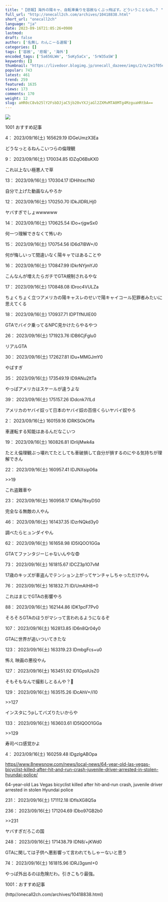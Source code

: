 ```yaml
---
title: "【悲報】海外の陽キャ、自転車乗りを容赦なくぶっ飛ばす。どういうことなの…？ "
full_url: "http://onecall2ch.com/archives/10418838.html"
short_url: "onecall2ch"
language: "ja"
date: 2023-09-16T21:05:26+0900
lastmod: 
draft: false
author: ['名無し わんこーる速報']
categories: []
tags: ['容赦', '悲報', '海外']
encoded_tags: ['5a656LWm', '5oKy5aCx', '5rW35aSW']
keywords: []
thumbnail: "https://livedoor.blogimg.jp/onecall_dazeee/imgs/2/e/2e1f05e8.png"
popular: 743
latest: 461
trend: 259
featured: 1635
views: 173
comments: 170
weight: 12
slug: aHR0cC8vb25lY2FsbDJjaC5jb20vYXJjaGl2ZXMvMTA0MTg4MzguaHRtbA==
---
```


![](https://livedoor.blogimg.jp/onecall_dazeee/imgs/2/e/2e1f05e8.png)

<div> <p class='name2'> 1001 おすすめ記事</p> <p class='name2'>4： 2023/09/16(土) 165629.19 IDGeUmzX3Ea</p><p class='onecall'> どうなっとるねんこいつらの倫理観 </p> <p class='name2'>9： 2023/09/16(土) 170034.85 IDZqO6BsKX0</p><p class='onecall'> これ以上ない極悪人で草 </p> <p class='name2'>13： 2023/09/16(土) 170304.17 IDHihtxcfN0</p><p class='onecall'> 自分で上げた動画なんやろか </p> <p class='name2'>12： 2023/09/16(土) 170250.70 IDkJIDRLHj0</p><p class='onecall'> ヤバすぎでしょwwwwww </p> <p class='name2'>14： 2023/09/16(土) 170625.54 IDo+rjgwSx0</p><p class='onecall'> 何一つ理解できなくて怖いわ </p> <p class='name2'>15： 2023/09/16(土) 170754.56 ID6d7lBW+/0</p><p class='onecall'> 何が悔しいって間違いなく陽キャではあることや </p> <p class='name2'>16： 2023/09/16(土) 170847.99 IDkrNYjmYJ0</p><p class='onecall'> こんなんが増えたらガチでGTA規制されるやな </p> <p class='name2'>17： 2023/09/16(土) 170848.08 IDroc4VULZa</p><p class='onecall'> ちょくちょく立つアメリカの陽キャスレのせいで陽キャイコール犯罪者みたいに思えてくる </p> <p class='name2'>18： 2023/09/16(土) 170937.71 IDPTfNUIE00</p><p class='onecall'> GTAでバイク乗ってるNPC見かけたらやるやつ </p> <p class='name2'>26： 2023/09/16(土) 171923.76 IDB6CjFglu0</p><p class='onecall'> リアルGTA </p> <p class='name2'>30： 2023/09/16(土) 172627.81 IDu+MMGJmY0</p><p class='onecall'> やばすぎ </p> <p class='name2'>35： 2023/09/16(土) 173549.19 ID9ANu2ltTa</p><p class='onecall'> やっぱアメリカはスケールが違うよな </p> <p class='name2'>39： 2023/09/16(土) 175157.26 IDdcnk7i1Ld</p><p class='onecall'> アメリカのヤバイ奴って日本のヤバイ奴の百倍くらいヤバイ奴やろ </p> <p class='name2'>2： 2023/09/16(土) 160159.16 IDRKSOkOffa</p><p class='onecall'> 車運転する知能はあるんだなこいつ </p> <p class='name2'>19： 2023/09/16(土) 160826.81 IDrlijMwk4a</p><p class='onecall'> たとえ倫理観ぶっ壊れてたとしても車破損して自分が損するのにやる気持ちが理解できん </p> <p class='name2'>22： 2023/09/16(土) 160957.41 IDJNXsip06a</p><p class='onecall'> <p class='anchor'>>>19</p> これ盗難車や </p> <p class='name2'>23： 2023/09/16(土) 160958.17 IDMq78xyDS0</p><p class='onecall'> 完全なる無敵の人やん </p> <p class='name2'>46： 2023/09/16(土) 161437.35 IDzrNQkd3y0</p><p class='onecall'> 調べたらヒュンダイやん </p> <p class='name2'>62： 2023/09/16(土) 161658.98 ID5IQOO1GGa</p><p class='onecall'> GTAてファンタジーじゃないんやな😨 </p> <p class='name2'>73： 2023/09/16(土) 161815.67 IDCZ3p1O7vM</p><p class='onecall'> 17歳のキッズが車盗んでテンション上がってヤンチャしちゃっただけやん </p> <p class='name2'>76： 2023/09/16(土) 161832.71 ID/UmAIH8+0</p><p class='onecall'> これはまじでGTAの影響やろ </p> <p class='name2'>88： 2023/09/16(土) 162144.86 IDK1pcF7Pv0</p><p class='onecall'> そろそろGTAのほうがマシって言われるようになるぞ </p> <p class='name2'>107： 2023/09/16(土) 162813.85 ID6n8Qr04y0</p><p class='onecall'> GTAに世界が追いついてきたな </p> <p class='name2'>123： 2023/09/16(土) 163319.23 IDmbgFcs+u0</p><p class='onecall'> 怖え 映画の悪役やん </p> <p class='name2'>127： 2023/09/16(土) 163451.92 ID1GpslUsZ0</p><p class='onecall'> そもそもなんで撮影しとるんや？🤔 </p> <p class='name2'>129： 2023/09/16(土) 163515.26 IDcAhV+/i10</p><p class='onecall'> <p class='anchor'>>>127</p> インスタにうpしてバズりたいからや </p> <p class='name2'>133： 2023/09/16(土) 163603.61 ID5IQOO1GGa</p><p class='onecall'> <p class='anchor'>>>129</p> 寿司ペロ感覚かよ </p> <p class='name2'>4： 2023/09/16(土) 160259.48 IDgzlgABOpa</p> <a href='https//www.8newsnow.com/news/local-news/64-year-old-las-vegas-bicyclist-killed-after-hit-and-run-crash-juvenile-driver-arrested-in-stolen-hyundai-police/' target='_blank'>https//www.8newsnow.com/news/local-news/64-year-old-las-vegas-bicyclist-killed-after-hit-and-run-crash-juvenile-driver-arrested-in-stolen-hyundai-police/</a> <p>64-year-old Las Vegas bicyclist killed after hit-and-run crash, juvenile driver arrested in stolen Hyundai police</p> <p class='name2'>231： 2023/09/16(土) 171112.18 IDflsXG8Q5a</p><p class='name2'>236： 2023/09/16(土) 171204.69 IDbo97GB2b0</p><p class='onecall'> <p class='anchor'>>>231</p> ヤバすぎだろこの国 </p> <p class='name2'>248： 2023/09/16(土) 171438.79 IDN8/+jKWd0</p><p class='onecall'> GTAに関しては子供へ悪影響って言われてもしゃーないと思う </p> <p class='name2'>74： 2023/09/16(土) 161815.96 IDRJ3gsmI+0</p><p class='onecall'> やっぱ外出るのは危険だわ。引きこもり最強。 </p> <p class='name2'>1001：おすすめ記事</p> </div>

(http//onecall2ch.com/archives/10418838.html)
